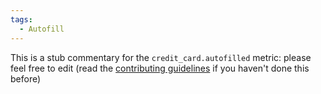 ```yaml
---
tags:
  - Autofill
---
```


This is a stub commentary for the `credit_card.autofilled` metric: please feel free to edit (read the
[contributing guidelines](https://github.com/mozilla/glean-annotations/blob/main/CONTRIBUTING.md)
if you haven't done this before)
